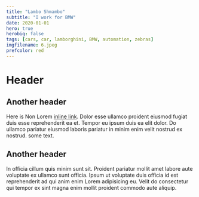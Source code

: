 ```yaml
---
title: "Lambo Shmambo"
subtitle: "I work for BMW"
date: 2020-01-01
hero: true
herobig: false
tags: [cars, car, lamborghini, BMW, automation, zebras]
imgfilename: 6.jpeg
prefcolor: red
---
```

# Header
## Another header

Here is Non Lorem [inline link](google.com). Dolor esse ullamco proident eiusmod fugiat duis esse reprehenderit ea et. Tempor eu ipsum duis ea elit dolor. Do ullamco pariatur eiusmod laboris pariatur in minim enim velit nostrud ex nostrud. some text.

## Another header
In officia cillum quis minim sunt sit. Proident pariatur mollit amet labore aute voluptate ex ullamco sunt officia. Ipsum ut voluptate duis officia id est reprehenderit ad qui anim enim Lorem adipisicing eu. Velit do consectetur qui tempor ex sint magna enim mollit proident commodo aute aliquip.